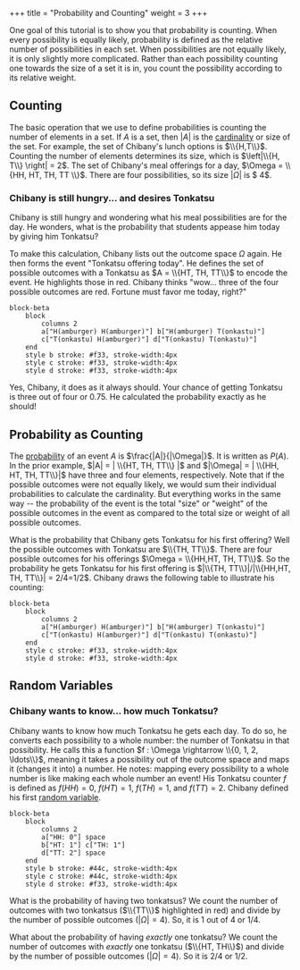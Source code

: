 +++
title = "Probability and Counting"
weight = 3
+++


One goal of this tutorial is to show you that probability is counting. When every possibility is equally likely, probability is defined as the relative number of possibilities in each set. When possibilities are not equally likely, it is only slightly more complicated. Rather than each possibility counting one towards the size of a set it is in, you count the possibility according to its relative weight. 

## Counting

The basic operation that we use to define probabilities is counting the number of elements in a set. If $A$ is a set, then $|A|$ is the [cardinality](#cardinality) or size of the set. For example, the set of Chibany's lunch options is $\\{H,T\\}$. Counting the number of elements determines its size, which is $\left|\\{H, T\\} \right| = 2$. The set of Chibany's meal offerings for a day, $\Omega = \\{HH, HT, TH, TT \\}$. There are four possibilities, so its size $|\Omega|$ is $ 4$.

### Chibany is still hungry... and desires Tonkatsu

Chibany is still hungry and wondering what his meal possibilities are for the day. He wonders, what is the probability that students appease him today by giving him Tonkatsu?

To make this calculation, Chibany lists out the outcome space $\Omega$ again. He then forms the event "Tonkatsu offering today". He defines the set of possible outcomes with a Tonkatsu as $A = \\{HT, TH, TT\\}$ to encode the event. He highlights those in red. Chibany thinks "wow... three of the four possible outcomes are red. Fortune must favor me today, right?" 

```mermaid
block-beta
    block
        columns 2
        a["H(amburger) H(amburger)"] b["H(amburger) T(onkastu)"]
        c["T(onkastu) H(amburger)"] d["T(onkastu) T(onkastu)"]
    end
    style b stroke: #f33, stroke-width:4px
    style c stroke: #f33, stroke-width:4px
    style d stroke: #f33, stroke-width:4px
```

Yes, Chibany, it does as it always should. Your chance of getting Tonkatsu is three out of four or 0.75. He calculated the probability exactly as he should!

## Probability as Counting
The [probability](#probability) of an event $A$ is $\frac{|A|}{|\Omega|}$. It is written as $P(A)$. In the prior example, $|A| = | \\{HT, TH, TT\\} |$ and $|\Omega| = | \\{HH, HT, TH, TT\\}|$ have three and four elements, respectively. Note that if the possible outcomes were not equally likely, we would sum their individual probabilities to calculate the cardinality. But everything works in the same way -- the probability of the event is the total "size" or "weight" of the possible outcomes in the event as compared to the total size or weight of all possible outcomes.  

What is the probability that Chibany gets Tonkatsu for his first offering? Well the possible outcomes with Tonkatsu are $\\{TH, TT\\}$. There are four possible outcomes for his offerings $\Omega = \\{HH,HT, TH, TT\\}$. So the probability he gets Tonkatsu for his first offering is $|\\{TH, TT\\}|/|\\{HH,HT, TH, TT\\}| = 2/4=1/2$. Chibany draws the following table to illustrate his counting:

```mermaid
block-beta
    block
        columns 2
        a["H(amburger) H(amburger)"] b["H(amburger) T(onkastu)"]
        c["T(onkastu) H(amburger)"] d["T(onkastu) T(onkastu)"]
    end
    style c stroke: #f33, stroke-width:4px
    style d stroke: #f33, stroke-width:4px
```



## Random Variables

### Chibany wants to know... how much Tonkatsu?
Chibany wants to know how much Tonkatsu he gets each day. To do so, he converts each possibility to a whole number: the number of Tonkatsu in that possibility. He calls this a function $f : \Omega \rightarrow \\{0, 1, 2, \ldots\\}$, meaning it takes a possibility out of the outcome space and maps it (changes it into) a number. He notes: mapping every possibility to a whole number is like making each whole number an event! His Tonkatsu counter $f$ is defined as $f(HH) = 0$, $f(HT) = 1$, $f(TH)=1$, and $f(TT) = 2$. Chibany defined his first [random variable](#random-variable). 

```mermaid
block-beta
    block
        columns 2
        a["HH: 0"] space
        b["HT: 1"] c["TH: 1"]
        d["TT: 2"] space
    end
    style b stroke: #44c, stroke-width:4px
    style c stroke: #44c, stroke-width:4px
    style d stroke: #f33, stroke-width:4px
```

What is the probability of having two tonkatsus? We count the number of outcomes with two tonkatsus ($\\{TT\\}$ highlighted in red) and divide by the number of possible outcomes ($|\Omega|=4$). So, it is 1 out of 4 or 1/4. 

What about the probability of having *exactly* one tonkatsu? We count the number of outcomes with *exactly* one tonkatsu ($\\{HT, TH\\}$) and divide by the number of possible outcomes ($|\Omega|=4$). So it is 2/4 or 1/2.